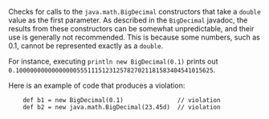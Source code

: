 Checks for calls to the `java.math.BigDecimal` constructors that take a
`double` value as the first parameter. As described in the `BigDecimal`
javadoc, the results from these constructors can be somewhat
unpredictable, and their use is generally not recommended. This is
because some numbers, such as 0.1, cannot be represented exactly as a
`double`.

For instance, executing `println new BigDecimal(0.1)` prints out
`0.1000000000000000055511151231257827021181583404541015625`.

Here is an example of code that produces a violation:

        def b1 = new BigDecimal(0.1)               // violation
        def b2 = new java.math.BigDecimal(23.45d)  // violation
